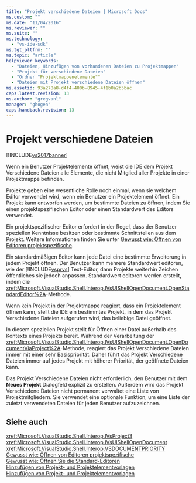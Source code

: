```yaml
---
title: "Projekt verschiedene Dateien | Microsoft Docs"
ms.custom: ""
ms.date: "11/04/2016"
ms.reviewer: ""
ms.suite: ""
ms.technology: 
  - "vs-ide-sdk"
ms.tgt_pltfrm: ""
ms.topic: "article"
helpviewer_keywords: 
  - "Dateien, Hinzufügen von vorhandenen Dateien zu Projektmappen"
  - "Projekt für verschiedene Dateien"
  - "Ordner "Projektmappenelemente""
  - "Dateien mit Projekt verschiedene Dateien öffnen"
ms.assetid: 93a278a8-d4f4-400b-8945-4f1b0a2b5bac
caps.latest.revision: 13
ms.author: "gregvanl"
manager: "ghogen"
caps.handback.revision: 13
---
```

# Projekt verschiedene Dateien
[!INCLUDE[vs2017banner](../../code-quality/includes/vs2017banner.md)]

Wenn ein Benutzer Projektelemente öffnet, weist die IDE dem Projekt Verschiedene Dateien alle Elemente, die nicht Mitglied aller Projekte in einer Projektmappe befinden.  
  
 Projekte geben eine wesentliche Rolle noch einmal, wenn sie welchem Editor verwendet wird, wenn ein Benutzer ein Projektelement öffnet.  Ein Projekt kann entworfen werden, um bestimmte Dateien zu öffnen, indem Sie einen projektspezifischen Editor oder einen Standardwert des Editors verwendet.  
  
 Ein projektspezifischer Editor erfordert in der Regel, dass der Benutzer speziellen Kenntnisse besitzen oder bestimmte Schnittstellen aus dem Projekt.  Weitere Informationen finden Sie unter [Gewusst wie: Öffnen von Editoren projektspezifische](../../extensibility/how-to-open-project-specific-editors.md).  
  
 Ein standardmäßigen Editor kann jede Datei eine bestimmte Erweiterung in jedem Projekt öffnen.  Der Benutzer kann mehrere Standardwert editoren, wie der [!INCLUDE[vsprvs](../../code-quality/includes/vsprvs_md.md)] Text\-Editor, dann Projekte weiterhin Zeichen öffentliches sie jedoch anpassen.  Standardwert editoren werden erstellt, indem die <xref:Microsoft.VisualStudio.Shell.Interop.IVsUIShellOpenDocument.OpenStandardEditor%2A>\-Methode.  
  
 Wenn kein Projekt in der Projektmappe reagiert, dass ein Projektelement öffnen kann, stellt die IDE ein bestimmtes Projekt, in dem das Projekt Verschiedene Dateien aufgerufen wird, das beliebige Datei geöffnet.  
  
 In diesem speziellen Projekt stellt für Öffnen einer Datei außerhalb des Kontexts eines Projekts bereit.  Während der Verarbeitung der <xref:Microsoft.VisualStudio.Shell.Interop.IVsUIShellOpenDocument.OpenDocumentViaProject%2A>\-Methode, reagiert das Projekt Verschiedene Dateien immer mit einer sehr Basispriorität.  Daher führt das Projekt Verschiedene Dateien immer auf jedes Projekt mit höherer Priorität, der geöffnete Dateien kann.  
  
 Das Projekt Verschiedene Dateien nicht erforderlich, den Benutzer mit dem **Neues Projekt** Dialogfeld explizit zu erstellen.  Außerdem wird das Projekt Verschiedene Dateien nicht permanent verwaltet eine Liste von Projektmitgliedern.  Sie verwendet eine optionale Funktion, um eine Liste der zuletzt verwendeten Dateien für jeden Benutzer aufzuzeichnen.  
  
## Siehe auch  
 <xref:Microsoft.VisualStudio.Shell.Interop.IVsProject3>   
 <xref:Microsoft.VisualStudio.Shell.Interop.IVsUIShellOpenDocument>   
 <xref:Microsoft.VisualStudio.Shell.Interop.VSDOCUMENTPRIORITY>   
 [Gewusst wie: Öffnen von Editoren projektspezifische](../../extensibility/how-to-open-project-specific-editors.md)   
 [Gewusst wie: Öffnen Sie die Standard\-Editoren](../../extensibility/how-to-open-standard-editors.md)   
 [Hinzufügen von Projekt\- und Projektelementvorlagen](../../extensibility/internals/adding-project-and-project-item-templates.md)   
 [Hinzufügen von Projekt\- und Projektelementvorlagen](../../extensibility/internals/adding-project-and-project-item-templates.md)